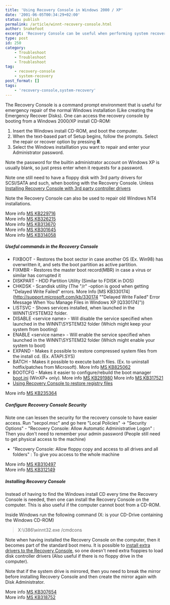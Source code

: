 ```yaml
---
title: 'Using Recovery Console in Windows 2000 / XP'
date: '2001-06-05T00:34:29+02:00'
status: publish
permalink: /article/winnt-recovery-console.html
author: Snakefoot
excerpt: 'Recovery Console can be useful when performing system recovery.'
type: post
id: 250
category:
    - Troubleshoot
    - Troubleshoot
    - Troubleshoot
tag:
    - recovery-console
    - system-recovery
post_format: []
tags:
    - 'recovery-console,system-recovery'
---
```

The Recovery Console is a command prompt environment that is useful for emergency repair of the normal Windows installation (Like creating the Emergency Recover Disks). One can access the recovery console by booting from a Windows 2000/XP install CD-ROM:

1. Insert the Windows install CD-ROM, and boot the computer.
2. When the text-based part of Setup begins, follow the prompts. Select the repair or recover option by pressing **R**.
3. Select the Windows installlation you want to repair and enter your Administrator password.
 
 Note the password for the builtin administrator account on Windows XP is usually blank, so just press enter when it requests for a password.  
  
 Note one still need to have a floppy disk with 3rd party drivers for SCSI/SATA and such, when booting with the Recovery Console. Unless [Installing Recovery Console with 3rd party controller drivers](/article/recovery-console-drivers.html)  
  
 Note the Recovery Console can also be used to repair old Windows NT4 installations.  
  
 More info [MS KB229716](http://support.microsoft.com/kb/229716 "Description of the Windows 2000 Recovery Console (MS KB229716) [Q229716]")  
 More info [MS KB326215](http://support.microsoft.com/kb/326215 "HOW TO: Use the Recovery Console on a Windows Server 2003-Based Computer That Does Not Start [Q326215]")  
 More info [MS KB313670](http://support.microsoft.com/kb/313670 "HOW TO: Replace a Driver by Using Recovery Console in Windows 2000 [Q313670]")  
 More info [MS KB301645](http://support.microsoft.com/kb/301645 "HOW TO: Use Recovery Console on a Computer That Does Not Start in Windows 2000 [Q301645]")  
 More info [MS KB314058](http://support.microsoft.com/kb/314058 "Description of the Windows XP Recovery Console for advanced users")  
##### Useful commands in the Recovery Console

- FIXBOOT - Restores the boot sector in case another OS (Ex. Win98) has overwritten it, and sets the boot partition as active partition.
- FIXMBR - Restores the master boot record(MBR) in case a virus or similar has corrupted it
- DISKPART - HDD Partition Utility (Similar to FDISK in DOS)
- CHKDSK - Scandisk utility (The "/r" -option is good when getting "Delayed Write Failed" errors. More Info [MS KB330174](http://support.microsoft.com/kb/330174 ""Delayed Write Failed" Error Message When You Manage Files in Windows XP [Q330174]"))
- LISTSVC - Shows services installed, when launched in the WINNT\\SYSTEM32 folder.
- DISABLE &lt;service name&gt; - Will disable the service specified when launched in the WINNT\\SYSTEM32 folder (Which might keep your system from booting)
- ENABLE &lt;service name&gt; - Will enable the service specified when launched in the WINNT\\SYSTEM32 folder (Which might enable your system to boot)
- EXPAND - Makes it possible to restore compressed system files from the install cd. (Ex. ATAPI.SYS)
- BATCH - Makes it possible to execute batch files. (Ex. to uninstall hotfix/patches from Microsoft). More Info [MS KB825062](http://support.microsoft.com/kb/825062 "Service Pack 4 Permits You to Remove the Service Pack by Using the Recovery Console [Q825062]")
- BOOTCFG - Makes it easier to configure/rebuild the boot manager [boot.ini](/article/winnt-boot-ini.html) (WinXP+ only). More info [MS KB291980](http://support.microsoft.com/kb/291980 "A Discussion About the Bootcfg Command and Its Uses [Q291980]") More info [MS KB317521](http://support.microsoft.com/kb/317521 "Description of the BOOTCFG Command and Its Uses [Q317521]")
- [Using Recovery Console to restore registry files](/article/winnt-recovery-console-registry-restore.html)
 
 More info [MS KB235364](http://support.microsoft.com/kb/235364 "Description of the SET Command in Recovery Console (MS KB235364) [Q235364]")  
##### Configure Recovery Console Security

 Note one can lessen the security for the recovery console to have easier access. Run "secpol.msc" and go here "Local Policies" -&gt; "Security Options" - "Recovery Console: Allow Automatic Administrative Logon" : Then you don't need to remember your admin password (People still need to get physical access to the machine)
- "Recovery Console: Allow floppy copy and access to all drives and all folders" : To give you access to the whole machine
 
 More info [MS KB310497](http://support.microsoft.com/kb/310497 "HOW TO: Add More Power to Recovery Console By Using Group Policy in Windows XP Professional [Q310497]")  
 More info [MS KB312149](http://support.microsoft.com/kb/312149 "HOW TO: Enable Administrator to Log On Automatically in Recovery Console [Q312149]")  
<a name="INSTALL"></a>
##### Installing Recovery Console

 Instead of having to find the Windows install CD every time the Recovery Console is needed, then one can install the Recovery Console on the computer. This is also useful if the computer cannot boot from a CD-ROM.  
  
 Inside Windows run the following command (X: is your CD-Drive containing the Windows CD-ROM)
 > X:\\i386\\winnt32.exe /cmdcons

 Note when having installed the Recovery Console on the computer, then it becomes part of the standard boot menu. It is possible to [install extra drivers to the Recovery Console](/article/recovery-console-drivers.html), so one doesn't need extra floppies to load disk controller drivers (Also useful if there is no floppy drive in the computer).  
  
 Note that if the system drive is mirrored, then you need to break the mirror before installing Recovery Console and then create the mirror again with Disk Administrator.  
  
 More info [MS KB307654](http://support.microsoft.com/kb/307654 "HOW TO: Install and Use the Recovery Console in Windows XP (MS KB307654) [Q307654]")  
 More info [MS KB318752](http://support.microsoft.com/kb/318752 "HOW TO: Install and Use the Recovery Console in Windows 2000 [Q318752]")  